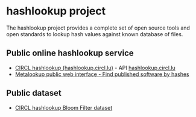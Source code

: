 # hashlookup project

The hashlookup project provides a complete set of open source tools and open standards to lookup hash values against known database of files.

## Public online hashlookup service

- [CIRCL hashlookup (hashlookup.circl.lu)](https://www.circl.lu/services/hashlookup/) - API [hashlookup.circl.lu](https://hashlookup.circl.lu/)
- [Metalookup public web interface - Find published software by hashes](https://www.metalookup.com/) 

## Public dataset

- [CIRCL hashlookup Bloom Filter dataset](https://cra.circl.lu/hashlookup/hashlookup-full.bloom)
